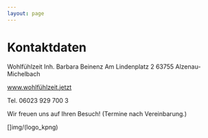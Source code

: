 ```yaml
---
layout: page
---
```


# Kontaktdaten

Wohlfühlzeit
Inh. Barbara Beinenz
Am Lindenplatz 2
63755 Alzenau-Michelbach
      

www.wohlfühlzeit.jetzt
      
Tel. 06023 929 700 3
      
Wir freuen uns auf Ihren Besuch!
(Termine nach Vereinbarung.)

[]img/(logo_kpng)
